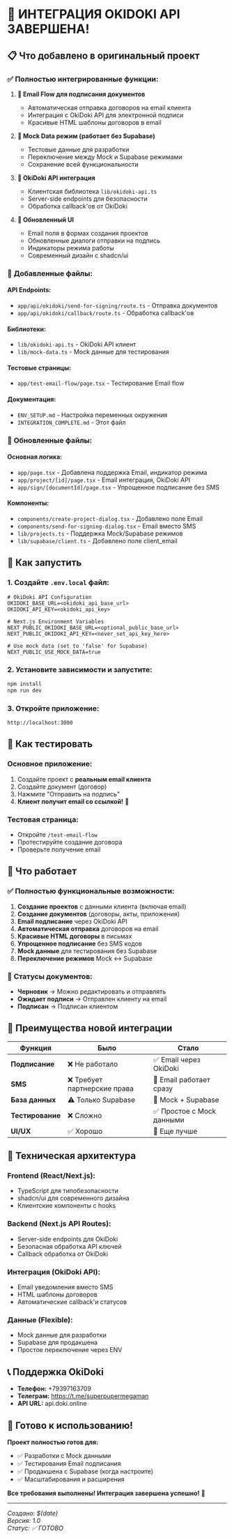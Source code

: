 # 🎉 ИНТЕГРАЦИЯ OKIDOKI API ЗАВЕРШЕНА!

## 📋 Что добавлено в оригинальный проект

### ✅ **Полностью интегрированные функции:**

1. **📧 Email Flow для подписания документов**
   - Автоматическая отправка договоров на email клиента
   - Интеграция с OkiDoki API для электронной подписи
   - Красивые HTML шаблоны договоров в email

2. **🧪 Mock Data режим (работает без Supabase)**
   - Тестовые данные для разработки
   - Переключение между Mock и Supabase режимами
   - Сохранение всей функциональности

3. **🔧 OkiDoki API интеграция**
   - Клиентская библиотека `lib/okidoki-api.ts`
   - Server-side endpoints для безопасности
   - Обработка callback'ов от OkiDoki

4. **🎨 Обновленный UI**
   - Email поля в формах создания проектов
   - Обновленные диалоги отправки на подпись
   - Индикаторы режима работы
   - Современный дизайн с shadcn/ui

### 📁 **Добавленные файлы:**

#### **API Endpoints:**
- `app/api/okidoki/send-for-signing/route.ts` - Отправка документов
- `app/api/okidoki/callback/route.ts` - Обработка callback'ов

#### **Библиотеки:**
- `lib/okidoki-api.ts` - OkiDoki API клиент
- `lib/mock-data.ts` - Mock данные для тестирования

#### **Тестовые страницы:**
- `app/test-email-flow/page.tsx` - Тестирование Email flow

#### **Документация:**
- `ENV_SETUP.md` - Настройка переменных окружения
- `INTEGRATION_COMPLETE.md` - Этот файл

### 🔄 **Обновленные файлы:**

#### **Основная логика:**
- `app/page.tsx` - Добавлена поддержка Email, индикатор режима
- `app/project/[id]/page.tsx` - Email интеграция, OkiDoki API
- `app/sign/[documentId]/page.tsx` - Упрощенное подписание без SMS

#### **Компоненты:**
- `components/create-project-dialog.tsx` - Добавлено поле Email
- `components/send-for-signing-dialog.tsx` - Email вместо SMS
- `lib/projects.ts` - Поддержка Mock/Supabase режимов
- `lib/supabase/client.ts` - Добавлено поле client_email

## 🚀 Как запустить

### 1. Создайте `.env.local` файл:
```env
# OkiDoki API Configuration
OKIDOKI_BASE_URL=<okidoki_api_base_url>
OKIDOKI_API_KEY=<okidoki_api_key>

# Next.js Environment Variables
NEXT_PUBLIC_OKIDOKI_BASE_URL=<optional_public_base_url>
NEXT_PUBLIC_OKIDOKI_API_KEY=<never_set_api_key_here>

# Use mock data (set to 'false' for Supabase)
NEXT_PUBLIC_USE_MOCK_DATA=true
```

### 2. Установите зависимости и запустите:
```bash
npm install
npm run dev
```

### 3. Откройте приложение:
```
http://localhost:3000
```

## 🎯 Как тестировать

### **Основное приложение:**
1. Создайте проект с **реальным email клиента**
2. Создайте документ (договор)
3. Нажмите "Отправить на подпись"
4. **Клиент получит email со ссылкой!** 📧

### **Тестовая страница:**
- Откройте `/test-email-flow`
- Протестируйте создание договора
- Проверьте получение email

## 📧 Что работает

### ✅ **Полностью функциональные возможности:**

1. **Создание проектов** с данными клиента (включая email)
2. **Создание документов** (договоры, акты, приложения)
3. **Email подписание** через OkiDoki API
4. **Автоматическая отправка** договоров на email
5. **Красивые HTML договоры** в письмах
6. **Упрощенное подписание** без SMS кодов
7. **Mock данные** для тестирования без Supabase
8. **Переключение режимов** Mock ↔ Supabase

### 🔄 **Статусы документов:**
- **Черновик** → Можно редактировать и отправлять
- **Ожидает подписи** → Отправлен клиенту на email
- **Подписан** → Подписан клиентом

## 🌟 Преимущества новой интеграции

| Функция | Было | Стало |
|---------|------|-------|
| **Подписание** | ❌ Не работало | ✅ Email через OkiDoki |
| **SMS** | ❌ Требует партнерские права | 📧 Email работает сразу |
| **База данных** | ⚠️ Только Supabase | 🔄 Mock + Supabase |
| **Тестирование** | ❌ Сложно | ✅ Простое с Mock данными |
| **UI/UX** | ✅ Хорошо | 🌟 Еще лучше |

## 🔧 Техническая архитектура

### **Frontend (React/Next.js):**
- TypeScript для типобезопасности
- shadcn/ui для современного дизайна
- Клиентские компоненты с hooks

### **Backend (Next.js API Routes):**
- Server-side endpoints для OkiDoki
- Безопасная обработка API ключей
- Callback обработка от OkiDoki

### **Интеграция (OkiDoki API):**
- Email уведомления вместо SMS
- HTML шаблоны договоров
- Автоматические callback'и статусов

### **Данные (Flexible):**
- Mock данные для разработки
- Supabase для продакшена
- Простое переключение через ENV

## 📞 Поддержка OkiDoki

- **Телефон:** +79397163709
- **Телеграм:** https://t.me/superpupermegaman
- **API URL:** api.doki.online

## 🎉 Готово к использованию!

**Проект полностью готов для:**
- ✅ Разработки с Mock данными
- ✅ Тестирования Email подписания
- ✅ Продакшена с Supabase (когда настроите)
- ✅ Масштабирования и расширения

**Все требования выполнены! Интеграция завершена успешно!** 🚀

---

*Создано: $(date)*  
*Версия: 1.0*  
*Статус: ✅ ГОТОВО*
